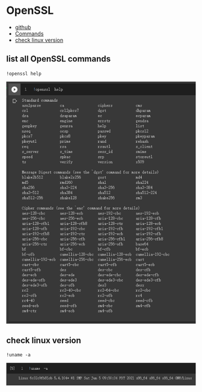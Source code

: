 # OpenSSL
- [github](https://github.com/openssl/openssl)
- [Commands](https://github.com/JimLi999/CS2021/tree/main/CTF/20210916#list-all-openssl-commands)
- [check linux version](https://github.com/JimLi999/CS2021/tree/main/CTF/20210916#check-linux-version)
## list all OpenSSL commands
```
!openssl help
```
![result](./opensslCommands.PNG)
## check linux version
```
!uname -a
```
![result](./opensslchecklinuxversion.PNG)